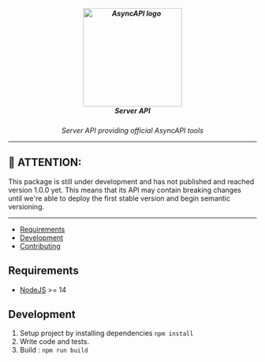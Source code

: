 <h5 align="center">
  <br>
  <a href="https://www.asyncapi.org"><img src="https://github.com/asyncapi/parser-nodejs/raw/master/assets/logo.png" alt="AsyncAPI logo" width="200"></a>
  <br>
  <em><b>Server API</b></em>
</h5>
<p align="center">
  <em>Server API providing official AsyncAPI tools</em>
</p>

---

## :loudspeaker: ATTENTION:

This package is still under development and has not published and reached version 1.0.0 yet. This means that its API may contain breaking changes until we're able to deploy the first stable version and begin semantic versioning.

---

<!-- toc is generated with GitHub Actions do not remove toc markers -->

<!-- toc -->

- [Requirements](#requirements)
- [Development](#development)
- [Contributing](#contributing)

<!-- tocstop -->

## Requirements

- [NodeJS](https://nodejs.org/en/) >= 14

## Development

1. Setup project by installing dependencies `npm install`
2. Write code and tests.
3. Build : `npm run build`
